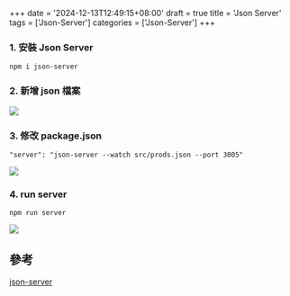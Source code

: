 +++
date = '2024-12-13T12:49:15+08:00'
draft = true
title = 'Json Server'
tags = ['Json-Server']
categories = ['Json-Server']
+++

### 1. 安裝 **Json Server**
```
npm i json-server
```

### 2. 新增 **json** 檔案
![](/images/013_userJsonServer/01.png)

### 3. 修改 **package.json**
```
"server": "json-server --watch src/prods.json --port 3005"
```
![](/images/013_userJsonServer/02.png)

### 4. **run server**
```
npm run server
```
![](/images/013_userJsonServer/03.png)

## 參考
[json-server](https://www.npmjs.com/package/json-server "")